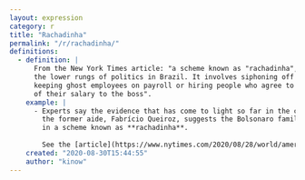 ```yaml
---
layout: expression
category: r
title: "Rachadinha"
permalink: "/r/rachadinha/"
definitions:
  - definition: |
      From the New York Times article: "a scheme known as "rachadinha", which is common in
      the lower rungs of politics in Brazil. It involves siphoning off taxpayer money by
      keeping ghost employees on payroll or hiring people who agree to kick back a share
      of their salary to the boss".
    example: |
      - Experts say the evidence that has come to light so far in the case of
        the former aide, Fabrício Queiroz, suggests the Bolsonaro family partook
        in a scheme known as **rachadinha**.
        
        See the [article](https://www.nytimes.com/2020/08/28/world/americas/brazil-bosonaro-corruption.html?smid=tw-share) for more.
    created: "2020-08-30T15:44:55"
    author: "kinow"
---
```

